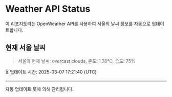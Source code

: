 
# Weather API Status

이 리포지토리는 OpenWeather API를 사용하여 서울의 날씨 정보를 자동으로 업데이트합니다.

## 현재 서울 날씨
> 서울의 현재 날씨: overcast clouds, 온도: 1.76°C, 습도: 75%

⏳ 업데이트 시간: 2025-03-07 17:21:40 (UTC)

---
자동 업데이트 봇에 의해 관리됩니다.
